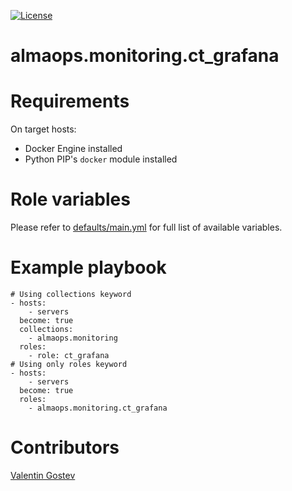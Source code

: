 [![License](https://img.shields.io/badge/license-MIT%20License-brightgreen.svg)](./LICENSE)
# almaops.monitoring.ct_grafana

# Requirements
On target hosts:
- Docker Engine installed
- Python PIP's `docker` module installed

# Role variables
Please refer to [defaults/main.yml](./defaults/main.yml) for full list of available variables. 

# Example playbook
```
# Using collections keyword
- hosts:
    - servers
  become: true
  collections:
    - almaops.monitoring
  roles:
    - role: ct_grafana
# Using only roles keyword
- hosts:
    - servers
  become: true
  roles:
    - almaops.monitoring.ct_grafana
```

# Contributors
[Valentin Gostev](https://github.com/ussrlongbow)
